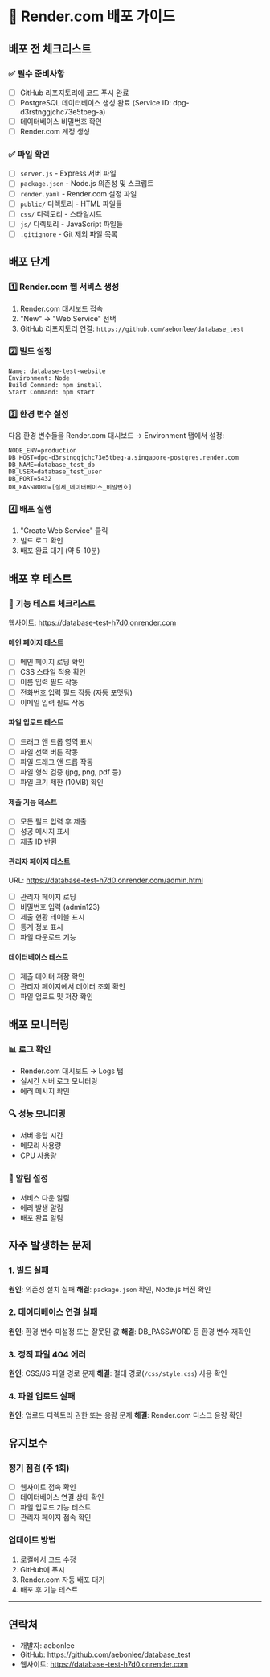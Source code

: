 # 🚀 Render.com 배포 가이드

## 배포 전 체크리스트

### ✅ 필수 준비사항
- [ ] GitHub 리포지토리에 코드 푸시 완료
- [ ] PostgreSQL 데이터베이스 생성 완료 (Service ID: dpg-d3rstnggjchc73e5tbeg-a)
- [ ] 데이터베이스 비밀번호 확인
- [ ] Render.com 계정 생성

### ✅ 파일 확인
- [ ] `server.js` - Express 서버 파일
- [ ] `package.json` - Node.js 의존성 및 스크립트
- [ ] `render.yaml` - Render.com 설정 파일
- [ ] `public/` 디렉토리 - HTML 파일들
- [ ] `css/` 디렉토리 - 스타일시트
- [ ] `js/` 디렉토리 - JavaScript 파일들
- [ ] `.gitignore` - Git 제외 파일 목록

## 배포 단계

### 1️⃣ Render.com 웹 서비스 생성
1. Render.com 대시보드 접속
2. "New" → "Web Service" 선택
3. GitHub 리포지토리 연결: `https://github.com/aebonlee/database_test`

### 2️⃣ 빌드 설정
```
Name: database-test-website
Environment: Node
Build Command: npm install
Start Command: npm start
```

### 3️⃣ 환경 변수 설정
다음 환경 변수들을 Render.com 대시보드 → Environment 탭에서 설정:

```
NODE_ENV=production
DB_HOST=dpg-d3rstnggjchc73e5tbeg-a.singapore-postgres.render.com
DB_NAME=database_test_db
DB_USER=database_test_user
DB_PORT=5432
DB_PASSWORD=[실제_데이터베이스_비밀번호]
```

### 4️⃣ 배포 실행
1. "Create Web Service" 클릭
2. 빌드 로그 확인
3. 배포 완료 대기 (약 5-10분)

## 배포 후 테스트

### 🧪 기능 테스트 체크리스트
웹사이트: https://database-test-h7d0.onrender.com

#### 메인 페이지 테스트
- [ ] 메인 페이지 로딩 확인
- [ ] CSS 스타일 적용 확인
- [ ] 이름 입력 필드 작동
- [ ] 전화번호 입력 필드 작동 (자동 포맷팅)
- [ ] 이메일 입력 필드 작동

#### 파일 업로드 테스트
- [ ] 드래그 앤 드롭 영역 표시
- [ ] 파일 선택 버튼 작동
- [ ] 파일 드래그 앤 드롭 작동
- [ ] 파일 형식 검증 (jpg, png, pdf 등)
- [ ] 파일 크기 제한 (10MB) 확인

#### 제출 기능 테스트
- [ ] 모든 필드 입력 후 제출
- [ ] 성공 메시지 표시
- [ ] 제출 ID 반환

#### 관리자 페이지 테스트
URL: https://database-test-h7d0.onrender.com/admin.html

- [ ] 관리자 페이지 로딩
- [ ] 비밀번호 입력 (admin123)
- [ ] 제출 현황 테이블 표시
- [ ] 통계 정보 표시
- [ ] 파일 다운로드 기능

#### 데이터베이스 테스트
- [ ] 제출 데이터 저장 확인
- [ ] 관리자 페이지에서 데이터 조회 확인
- [ ] 파일 업로드 및 저장 확인

## 배포 모니터링

### 📊 로그 확인
- Render.com 대시보드 → Logs 탭
- 실시간 서버 로그 모니터링
- 에러 메시지 확인

### 🔍 성능 모니터링
- 서버 응답 시간
- 메모리 사용량
- CPU 사용량

### 🚨 알림 설정
- 서비스 다운 알림
- 에러 발생 알림
- 배포 완료 알림

## 자주 발생하는 문제

### 1. 빌드 실패
**원인**: 의존성 설치 실패
**해결**: `package.json` 확인, Node.js 버전 확인

### 2. 데이터베이스 연결 실패
**원인**: 환경 변수 미설정 또는 잘못된 값
**해결**: DB_PASSWORD 등 환경 변수 재확인

### 3. 정적 파일 404 에러
**원인**: CSS/JS 파일 경로 문제
**해결**: 절대 경로(`/css/style.css`) 사용 확인

### 4. 파일 업로드 실패
**원인**: 업로드 디렉토리 권한 또는 용량 문제
**해결**: Render.com 디스크 용량 확인

## 유지보수

### 정기 점검 (주 1회)
- [ ] 웹사이트 접속 확인
- [ ] 데이터베이스 연결 상태 확인
- [ ] 파일 업로드 기능 테스트
- [ ] 관리자 페이지 접속 확인

### 업데이트 방법
1. 로컬에서 코드 수정
2. GitHub에 푸시
3. Render.com 자동 배포 대기
4. 배포 후 기능 테스트

---

## 연락처
- 개발자: aebonlee
- GitHub: https://github.com/aebonlee/database_test
- 웹사이트: https://database-test-h7d0.onrender.com